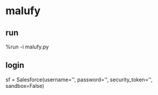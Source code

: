 # malufy

## run
%run -i malufy.py

## login
sf = Salesforce(username='', password='', security_token='', sandbox=False)
